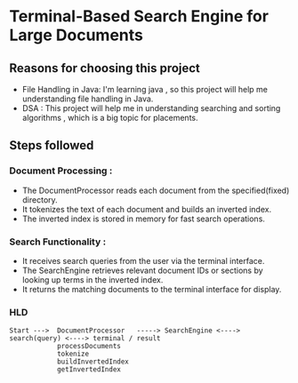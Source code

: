 # Terminal-Based Search Engine for Large Documents


## Reasons for choosing this project

-  File Handling in Java: I'm learning java , so this project will help me understanding file handling in Java.
-  DSA : This project will help me in understanding searching and sorting algorithms , which is a big topic for placements.


## Steps followed

### Document Processing :

- The DocumentProcessor reads each document from the specified(fixed) directory.
- It tokenizes the text of each document and builds an inverted index.
- The inverted index is stored in memory for fast search operations.

### Search Functionality :
- It receives search queries from the user via the terminal interface.
- The SearchEngine retrieves relevant document IDs or sections by looking up terms in the inverted index.
- It returns the matching documents to the terminal interface for display.

### HLD
```
Start --->  DocumentProcessor   -----> SearchEngine <----> search(query) <----> terminal / result
            processDocuments             
            tokenize                    
            buildInvertedIndex                 
            getInvertedIndex  
```

